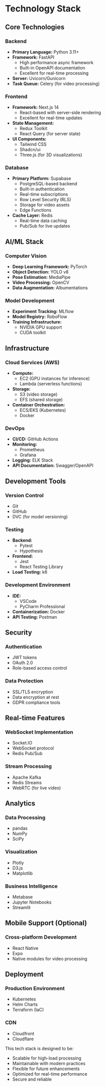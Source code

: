 # Technology Stack

## Core Technologies

### Backend
- **Primary Language:** Python 3.11+
- **Framework:** FastAPI
  - High performance async framework
  - Built-in OpenAPI documentation
  - Excellent for real-time processing
- **Server:** Uvicorn/Gunicorn
- **Task Queue:** Celery (for video processing)

### Frontend
- **Framework:** Next.js 14
  - React-based with server-side rendering
  - Excellent for real-time updates
- **State Management:** 
  - Redux Toolkit
  - React Query (for server state)
- **UI Components:**
  - Tailwind CSS
  - Shadcn/ui
  - Three.js (for 3D visualizations)

### Database
- **Primary Platform:** Supabase
  - PostgreSQL-based backend
  - Built-in authentication
  - Real-time subscriptions
  - Row Level Security (RLS)
  - Storage for video assets
  - Edge Functions
- **Cache Layer:** Redis
  - Real-time data caching
  - Pub/Sub for live updates

## AI/ML Stack

### Computer Vision
- **Deep Learning Framework:** PyTorch
- **Object Detection:** YOLO v8
- **Pose Estimation:** MediaPipe
- **Video Processing:** OpenCV
- **Data Augmentation:** Albumentations

### Model Development
- **Experiment Tracking:** MLflow
- **Model Registry:** RoboFlow
- **Training Infrastructure:** 
  - NVIDIA GPU support
  - CUDA toolkit

## Infrastructure

### Cloud Services (AWS)
- **Compute:** 
  - EC2 (GPU instances for inference)
  - Lambda (serverless functions)
- **Storage:** 
  - S3 (video storage)
  - EFS (shared storage)
- **Container Orchestration:** 
  - ECS/EKS (Kubernetes)
  - Docker

### DevOps
- **CI/CD:** GitHub Actions
- **Monitoring:** 
  - Prometheus
  - Grafana
- **Logging:** ELK Stack
- **API Documentation:** Swagger/OpenAPI

## Development Tools

### Version Control
- Git
- GitHub
- DVC (for model versioning)

### Testing
- **Backend:** 
  - Pytest
  - Hypothesis
- **Frontend:** 
  - Jest
  - React Testing Library
- **Load Testing:** k6

### Development Environment
- **IDE:** 
  - VSCode
  - PyCharm Professional
- **Containerization:** Docker
- **API Testing:** Postman

## Security

### Authentication
- JWT tokens
- OAuth 2.0
- Role-based access control

### Data Protection
- SSL/TLS encryption
- Data encryption at rest
- GDPR compliance tools

## Real-time Features

### WebSocket Implementation
- Socket.IO
- WebSocket protocol
- Redis Pub/Sub

### Stream Processing
- Apache Kafka
- Redis Streams
- WebRTC (for live video)

## Analytics

### Data Processing
- pandas
- NumPy
- SciPy

### Visualization
- Plotly
- D3.js
- Matplotlib

### Business Intelligence
- Metabase
- Jupyter Notebooks
- Streamlit

## Mobile Support (Optional)

### Cross-platform Development
- React Native
- Expo
- Native modules for video processing

## Deployment

### Production Environment
- Kubernetes
- Helm Charts
- Terraform (IaC)

### CDN
- Cloudfront
- Cloudflare

This tech stack is designed to be:
- Scalable for high-load processing
- Maintainable with modern practices
- Flexible for future enhancements
- Optimized for real-time performance
- Secure and reliable 